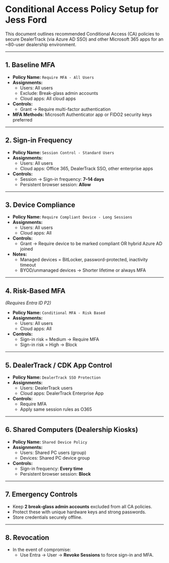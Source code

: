 # Conditional Access Policy Setup for Jess Ford

This document outlines recommended Conditional Access (CA) policies to secure DealerTrack (via Azure AD SSO) and other Microsoft 365 apps for an ~80-user dealership environment.

---

## 1. Baseline MFA
- **Policy Name:** `Require MFA - All Users`
- **Assignments:**
  - Users: All users
  - Exclude: Break-glass admin accounts
  - Cloud apps: All cloud apps
- **Controls:**
  - Grant → Require multi-factor authentication
- **MFA Methods:** Microsoft Authenticator app or FIDO2 security keys preferred

---

## 2. Sign-in Frequency
- **Policy Name:** `Session Control - Standard Users`
- **Assignments:**
  - Users: All users
  - Cloud apps: Office 365, DealerTrack SSO, other enterprise apps
- **Controls:**
  - Session → Sign-in frequency: **7–14 days**
  - Persistent browser session: **Allow**

---

## 3. Device Compliance
- **Policy Name:** `Require Compliant Device - Long Sessions`
- **Assignments:**
  - Users: All users
  - Cloud apps: All
- **Controls:**
  - Grant → Require device to be marked compliant OR hybrid Azure AD joined
- **Notes:**
  - Managed devices = BitLocker, password-protected, inactivity timeout
  - BYOD/unmanaged devices → Shorter lifetime or always MFA

---

## 4. Risk-Based MFA
*(Requires Entra ID P2)*
- **Policy Name:** `Conditional MFA - Risk Based`
- **Assignments:**
  - Users: All users
  - Cloud apps: All
- **Controls:**
  - Sign-in risk = Medium → Require MFA
  - Sign-in risk = High → Block

---

## 5. DealerTrack / CDK App Control
- **Policy Name:** `DealerTrack SSO Protection`
- **Assignments:**
  - Users: DealerTrack users
  - Cloud apps: DealerTrack Enterprise App
- **Controls:**
  - Require MFA
  - Apply same session rules as O365

---

## 6. Shared Computers (Dealership Kiosks)
- **Policy Name:** `Shared Device Policy`
- **Assignments:**
  - Users: Shared PC users (group)
  - Devices: Shared PC device group
- **Controls:**
  - Sign-in frequency: **Every time**
  - Persistent browser session: **Block**

---

## 7. Emergency Controls
- Keep **2 break-glass admin accounts** excluded from all CA policies.
- Protect these with unique hardware keys and strong passwords.
- Store credentials securely offline.

---

## 8. Revocation
- In the event of compromise:
  - Use Entra → User → **Revoke Sessions** to force sign-in and MFA.
